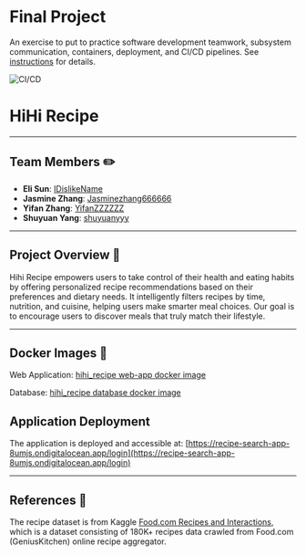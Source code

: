 # Final Project

An exercise to put to practice software development teamwork, subsystem communication, containers, deployment, and CI/CD pipelines. See [instructions](./instructions.md) for details.

![CI/CD](https://github.com/software-students-spring2025/5-final-hihi/actions/workflows/cicd.yaml/badge.svg)

# HiHi Recipe 
---

## Team Members ✏️
- **Eli Sun**: [IDislikeName](https://github.com/IDislikeName)
- **Jasmine Zhang**: [Jasminezhang666666](https://github.com/Jasminezhang666666)
- **Yifan Zhang**: [YifanZZZZZZ](https://github.com/YifanZZZZZZ)
- **Shuyuan Yang**: [shuyuanyyy](https://github.com/shuyuanyyy)

---

## Project Overview 📝

Hihi Recipe empowers users to take control of their health and eating habits by offering personalized recipe recommendations based on their preferences and dietary needs. It intelligently filters recipes by time, nutrition, and cuisine, helping users make smarter meal choices. Our goal is to encourage users to discover meals that truly match their lifestyle.

---

## Docker Images 📌

Web Application: [hihi_recipe web-app docker image](https://hub.docker.com/r/yz9910/web_app)

Database: [hihi_recipe database docker image](https://hub.docker.com/r/yz9910/mongo)

## Application Deployment
The application is deployed and accessible at: [https://recipe-search-app-8umjs.ondigitalocean.app/login](https://recipe-search-app-8umjs.ondigitalocean.app/login)

---

## References 📎
The recipe dataset is from Kaggle [Food.com Recipes and Interactions](https://www.kaggle.com/datasets/shuyangli94/food-com-recipes-and-user-interactions/data), which is a dataset consisting of 180K+ recipes data crawled from Food.com (GeniusKitchen) online recipe aggregator. 

